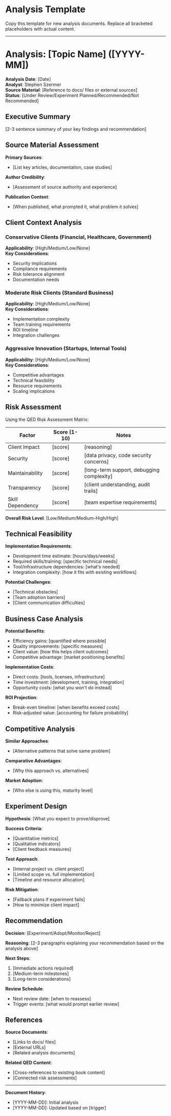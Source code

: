 # Analysis Template

Copy this template for new analysis documents. Replace all bracketed placeholders with actual content.

---

# Analysis: [Topic Name] ([YYYY-MM])

**Analysis Date**: [Date]  
**Analyst**: Stephen Szermer  
**Source Material**: [Reference to docs/ files or external sources]  
**Status**: [Under Review/Experiment Planned/Recommended/Not Recommended]

## Executive Summary

[2-3 sentence summary of your key findings and recommendation]

## Source Material Assessment

**Primary Sources**:
- [List key articles, documentation, case studies]

**Author Credibility**:
- [Assessment of source authority and experience]

**Publication Context**:
- [When published, what prompted it, what problem it solves]

## Client Context Analysis

### Conservative Clients (Financial, Healthcare, Government)
**Applicability**: [High/Medium/Low/None]  
**Key Considerations**:
- Security implications
- Compliance requirements  
- Risk tolerance alignment
- Documentation needs

### Moderate Risk Clients (Standard Business)
**Applicability**: [High/Medium/Low/None]  
**Key Considerations**:
- Implementation complexity
- Team training requirements
- ROI timeline
- Integration challenges

### Aggressive Innovation (Startups, Internal Tools)
**Applicability**: [High/Medium/Low/None]  
**Key Considerations**:
- Competitive advantages
- Technical feasibility
- Resource requirements
- Scaling implications

## Risk Assessment

Using the QED Risk Assessment Matrix:

| Factor | Score (1-10) | Notes |
|--------|--------------|-------|
| Client Impact | [score] | [reasoning] |
| Security | [score] | [data privacy, code security concerns] |
| Maintainability | [score] | [long-term support, debugging complexity] |
| Transparency | [score] | [client understanding, audit trails] |
| Skill Dependency | [score] | [team expertise requirements] |

**Overall Risk Level**: [Low/Medium/Medium-High/High]

## Technical Feasibility

**Implementation Requirements**:
- Development time estimate: [hours/days/weeks]
- Required skills/training: [specific technical needs]
- Tool/infrastructure dependencies: [what's needed]
- Integration complexity: [how it fits with existing workflows]

**Potential Challenges**:
- [Technical obstacles]
- [Team adoption barriers] 
- [Client communication difficulties]

## Business Case Analysis

**Potential Benefits**:
- Efficiency gains: [quantified where possible]
- Quality improvements: [specific measures]
- Client value: [how this helps client outcomes]
- Competitive advantage: [market positioning benefits]

**Implementation Costs**:
- Direct costs: [tools, licenses, infrastructure]
- Time investment: [development, training, integration]
- Opportunity costs: [what you won't do instead]

**ROI Projection**:
- Break-even timeline: [when benefits exceed costs]
- Risk-adjusted value: [accounting for failure probability]

## Competitive Analysis

**Similar Approaches**:
- [Alternative patterns that solve same problem]

**Comparative Advantages**:
- [Why this approach vs. alternatives]

**Market Adoption**:
- [Who else is using this, maturity level]

## Experiment Design

**Hypothesis**: [What you expect to prove/disprove]

**Success Criteria**:
- [Quantitative metrics]
- [Qualitative indicators]
- [Client feedback measures]

**Test Approach**:
- [Internal project vs. client project]
- [Limited scope vs. full implementation]
- [Timeline and resource allocation]

**Risk Mitigation**:
- [Fallback plans if experiment fails]
- [How to minimize client impact]

## Recommendation

**Decision**: [Experiment/Adopt/Monitor/Reject]

**Reasoning**:
[2-3 paragraphs explaining your recommendation based on the analysis above]

**Next Steps**:
1. [Immediate actions required]
2. [Medium-term milestones]
3. [Long-term considerations]

**Review Schedule**:
- Next review date: [when to reassess]
- Trigger events: [what would prompt earlier review]

## References

**Source Documents**:
- [Links to docs/ files]
- [External URLs]
- [Related analysis documents]

**Related QED Content**:
- [Cross-references to existing book content]
- [Connected risk assessments]

---

**Document History**:
- [YYYY-MM-DD]: Initial analysis
- [YYYY-MM-DD]: Updated based on [trigger]